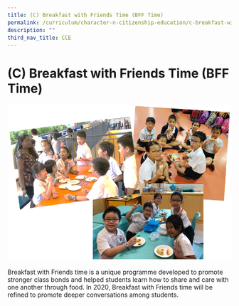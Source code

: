 ```yaml
---
title: (C) Breakfast with Friends Time (BFF Time)
permalink: /curriculum/character-n-citizenship-education/c-breakfast-with-friends-time-bff-time/
description: ""
third_nav_title: CCE
---
```

# **(C) Breakfast with Friends Time (BFF Time)**

![](/images/Picture%20A.png)

Breakfast with Friends time is a unique programme developed to promote stronger class bonds and helped students learn how to share and care with one another through food. In 2020, Breakfast with Friends time will be refined to promote deeper conversations among students.